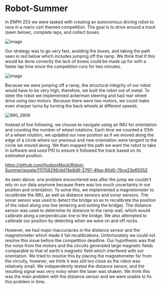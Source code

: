 # Robot-Summer

In ENPH 253 we were tasked with creating an autonomous driving robot to race in a mario cart themed competition. The goal is to drive around a track (seen below), complete laps, and collect boxes.

![image](https://github.com/HudsonNock/Robot-Summer/assets/111708296/c34a69c2-2ec8-4735-ba39-e0346ec709a5)

Our strategy was to go very fast, avoiding the boxes, and taking the path seen in red below which includes jumping off the ramp. We think that if this would be done correctly the lack of boxes could be made up for with a faster lap time since the competition runs for two minutes.

![image](https://github.com/HudsonNock/Robot-Summer/assets/111708296/5e538c97-165c-48d1-9fa8-bd6d34ca74d2)

Because we were jumping off a ramp, the structural integrity of our robot would have to be very high, therefore, we built the robot out of metal. To steer the robot we implemented ackerman steering and had rear wheel drive using two motors. Because there were two motors, we could make even sharper turns by turning the back wheels at different speeds.

![IMG_3906](https://github.com/HudsonNock/Robot-Summer/assets/111708296/ad2d5aca-19f7-4d4b-8a0c-8aa2fedae961)

Instead of line following, we choose to navigate using an IMU for orientation and counting the number of wheel rotations. Each time we counted a 1/5th of a wheel rotation, we updated our new position as if we moved along the edge of a circle where our previous and new orientation were tangent to the circle we moved along. We then mapped the path we want the robot to take in software and used PID to ensure it followed the track based on its estimated position.

https://github.com/HudsonNock/Robot-Summer/assets/111708296/dd74e8d9-3797-4fea-90d0-76ce23e65052

As seen above, one problem encountered was after the jump we couldn't rely on our data anymore because there was too much uncertainty in our position and orientation. To solve this, we implemented a magnetometer to recalibrate the IMU, as well as distance sensors and sonar sensors. The sonar sensor was used to detect the bridge so as to recalibrate the position of the robot along one line (entering and exiting the bridge). The distance sensor was used to determine its distance to the ramp wall, which would calibrate along a perpendicular line to the bridge. We also attempted to calibrate our position by detecting when we were on and off rocks.

However, we had major inaccuracies in the distance sensor and the magnetometer which made it fail recalibrations. Unfortunately we could not resolve this issue before the competition deadline. Our hypothesis was that the noise from the motors and the circuits generated large magnetic fields comparable to that of earth's magnetic field which interfered with our orientation. We tried to resolve this by placing the magnetometer far from the circuity, however, we think it was still too close as the robot was relatively small. We independently tested the distance sensor, and the resulting signal was very noisy when the laser was shaken. We think this was the main problem with the distance sensor and we were unable to fix this problem in time.




